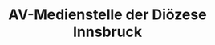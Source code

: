 ---
title: "AV-Medienstelle der Diözese Innsbruck"
url: /innsbruck/av-medienstelle-der-dioezese-innsbruck/
shop: Videothek
---